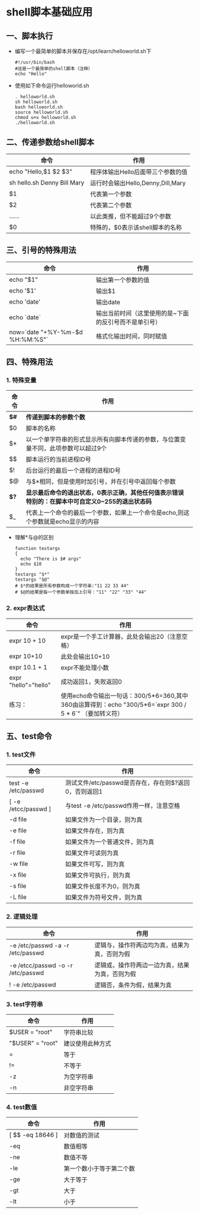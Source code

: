 # shell脚本基础应用

## 一、脚本执行

- 编写一个最简单的脚本并保存在/opt/learn/helloworld.sh下

  ```shell
  #!/usr/bin/bash
  #这是一个最简单的shell脚本（注释）
  echo "Hello"
  ```

- 使用如下命令运行helloworld.sh

  ```shell
  . helloworld.sh
  sh helloworld.sh
  bash helloeorld.sh
  source helloworld.sh
  chmod u+x helloworld.sh
  ./helloworld.sh
  ```

## 二、传递参数给shell脚本

| 命令                        | 作用                              |
| --------------------------- | --------------------------------- |
| echo "Hello,$1 $2 $3"       | 程序体输出Hello后面带三个参数的值 |
| sh hello.sh Denny Bill Mary | 运行时会输出Hello,Denny,Dill,Mary |
| $1                          | 代表第一个参数                    |
| $2                          | 代表第二个参数                    |
| ……                          | 以此类推，但不能超过9个参数       |
| $0                          | 特殊的，$0表示该shell脚本的名称   |

## 三、引号的特殊用法

| 命令                             | 作用                                                  |
| -------------------------------- | ----------------------------------------------------- |
| echo "$1"                        | 输出第一个参数的值                                    |
| echo '$1'                        | 输出$1                                                |
| echo 'date'                      | 输出date                                              |
| echo \`date`                     | 输出当前时间（这里使用的是~下面的反引号而不是单引号） |
| now=\`date "+%Y-%m-$d %H:%M:%S"` | 格式化输出时间，同时赋值                              |

## 四、特殊用法

### 1. 特殊变量

| 命令   | 作用                                                         |
| ------ | ------------------------------------------------------------ |
| **$#** | **传递到脚本的参数个数**                                     |
| $0     | 脚本的名称                                                   |
| $*     | 以一个单字符串的形式显示所有向脚本传递的参数，与位置变量不同，此项参数可以超过9个 |
| $$     | 脚本运行的当前进程ID号                                       |
| $!     | 后台运行的最后一个进程的进程ID号                             |
| $@     | 与$*相同，但是使用时加引号，并在引号中返回每个参数           |
| **$?** | **显示最后命令的退出状态，0表示正确，其他任何值表示错误 特别的：在脚本中可自定义0~255的退出状态码** |
| $_     | 代表上一个命令的最后一个参数，如果上一个命令是echo,则这个参数就是echo显示的内容 |

- 理解*与@的区别

  ```shell
  function testargs
  {
  	echo "There is $# args"
  	echo $10
  }
  testargs "$*"
  testargs "$@"
  # $*的结果是所有参数构成一个字符串:"11 22 33 44"
  # $@的结果是每一个参数单独加上引号："11" "22" "33" "44"
  ```

### 2. expr表达式

| 命令                 | 作用                                                         |
| -------------------- | ------------------------------------------------------------ |
| expr 10 + 10         | expr是一个手工计算器，此处会输出20（注意空格）               |
| expr 10+10           | 此处会输出10+10                                              |
| expr 10.1 + 1        | expr不能处理小数                                             |
| expr "hello"="hello" | 成功返回1，失败返回0                                         |
| 练习：               | 使用echo命令输出一句话：300/5\*6=360,其中360由运算得到：echo "300/5\*6=\`expr 300 \/ 5 \* 6`"       （要加转义符） |

## 五、test命令

### 1. test文件

| 命令                | 作用                                                  |
| ------------------- | ----------------------------------------------------- |
| test -e /etc/passwd | 测试文件/etc/passwd是否存在，存在则$?返回0，否则返回1 |
| [ -e /etcc/passwd ] | 与test -e /etc/passwd作用一样，注意空格               |
| -d file             | 如果文件为一个目录，则为真                            |
| -e file             | 如果文件存在，则为真                                  |
| -f file             | 如果文件为一个普通文件，则为真                        |
| -r file             | 如果文件可读则为真                                    |
| -w file             | 如果文件可写，则为真                                  |
| -x file             | 如果文件可执行，则为真                                |
| -s file             | 如果文件长度不为0，则为真                             |
| -L file             | 如果文件为符号文件，则为真                            |

### 2. 逻辑处理

| 命令                              | 作用                                           |
| --------------------------------- | ---------------------------------------------- |
| -e /etc/passwd -a -r /etc/passwd  | 逻辑与，操作符两边均为真，结果为真，否则为假   |
| -e /etcc/passwd -o -r /etc/passwd | 逻辑或，操作符两边一边为真，结果为真，否则为假 |
| !  -e /etc/passwd                 | 逻辑否，条件为假，结果为真                     |

### 3. test字符串

| 命令             | 作用             |
| ---------------- | ---------------- |
| $USER = "root"   | 字符串比较       |
| "$USER" = "root" | 建议使用此种方式 |
| =                | 等于             |
| !=               | 不等于           |
| -z               | 为空字符串       |
| -n               | 非空字符串       |

### 4. test数值

| 命令             | 作用                     |
| ---------------- | ------------------------ |
| [ $$ -eq 18646 ] | 对数值的测试             |
| -eq              | 数值相等                 |
| -ne              | 数值不等                 |
| -le              | 第一个数小于等于第二个数 |
| -ge              | 大于等于                 |
| -gt              | 大于                     |
| -lt              | 小于                     |

